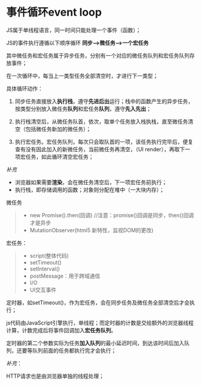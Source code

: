 # 事件循环event loop

JS属于单线程语言，同一时间只能处理一个事件（函数）；

JS的事件执行遵循以下顺序循环
**同步-->微任务-->一个宏任务**

其中微任务和宏任务属于异步任务，分别有一个对应的微任务队列和宏任务队列存放事件；

在一次循环中，每当上一类型任务全部清空时，才进行下一类型；

具体循环动作：

1. 同步任务直接放入**执行栈**，遵守**先进后出**运行；栈中的函数产生的异步任务，按类型分别放入微任务**队列**和宏任务**队列**，遵守**先入先出**；

2. 执行栈清空后，从微任务队首，依次，取单个任务放入栈执栈，直至微任务清空（包括微任务新加的微任务）；
3. 执行宏任务。宏任务队列，每次只会取队首的一项，该任务执行完毕后，便复查有没有因此加入的新微任务，当前微任务再清空，（UI render），再取下一项宏任务，如此循环清空宏任务；

*补充*

- 浏览器如果需要**渲染**，会在微任务清空后，下一项宏任务前执行；
- 执行栈，即存储调用的函数；对象则分配在堆中（一大块内存）；



微任务

> - new Promise().then(回调)		//注意：promise()回调是同步，then()回调才是异步
> - MutationObserver(html5 新特性，监视DOM的更改)



宏任务：

> - script(整体代码)
> - setTimeout()
> - setInterval()
> - postMessage：用于跨域通信
> - I/O
> - UI交互事件





定时器，如setTimeout()，作为宏任务，会在同步任务及微任务全部清空后才会执行；

js代码由JavaScript引擎执行，单线程；而定时器的计数是交给额外的浏览器线程计算，计数完成后将事件回调加入**宏任务队列**。

定时器的第二个参数实际为任务**加入队列**的最小延迟时间，到达该时间后加入队列，还要等队列前面的任务都执行完才会执行；



*补充*：

HTTP请求也是由浏览器单独的线程处理；